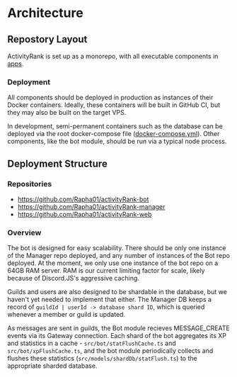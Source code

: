# Architecture
<!-- TODO: improve this documentation -->

## Repostory Layout

ActivityRank is set up as a monorepo, with all executable components in [apps](./apps). 

### Deployment

All components should be deployed in production as instances of their Docker containers. <!-- TODO: better CI setup -->
Ideally, these containers will be built in GitHub CI, but they may also be built on the target VPS. 

In development, semi-permanent containers such as the database can be deployed via the root docker-compose file ([docker-compose.yml](./docker-compose.yml)). 
Other components, like the bot module, should be run via a typical node process.


## Deployment Structure

### Repositories
* https://github.com/Rapha01/activityRank-bot
* https://github.com/Rapha01/activityRank-manager
* https://github.com/Rapha01/activityRank-web

### Overview

The bot is designed for easy scalability. 
There should be only one instance of the Manager repo deployed, and any number of instances
of the Bot repo deployed. At the moment, we only use one instance of the bot repo on a
64GB RAM server. RAM is our current limiting factor for scale, likely because of 
Discord.JS's aggressive caching.

Guilds and users are also designed to be shardable in the database, but we haven't yet needed to implement that either.
The Manager DB keeps a record of `guildId | userId -> database shard ID`, which is queried whenever a member
or guild is updated. 

As messages are sent in guilds, the Bot module recieves MESSAGE_CREATE events via its Gateway connection.
Each shard of the bot aggregates its XP and statistics in a cache - `src/bot/statFlushCache.ts` and `src/bot/xpFlushCache.ts`, 
and the bot module periodically collects and flushes these statistics (`src/models/shardDb/statFlush.ts`) to the 
appropriate sharded database.
